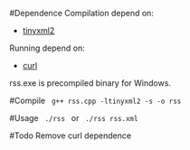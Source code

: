 #Dependence
Compilation depend on:

* [tinyxml2](https://github.com/leethomason/tinyxml2)

Running depend on:

* [curl](https://github.com/curl/curl)

rss.exe is precompiled binary for Windows.

#Compile
<code>
g++ rss.cpp -ltinyxml2 -s -o rss
</code>

#Usage
<code>
./rss
</code>
or
<code>
./rss rss.xml
</code>

#Todo
Remove curl dependence
